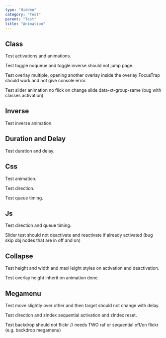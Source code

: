 ```yaml
---
type: "Hidden"
category: "Test"
parent: "Test"
title: "Animation"
---
```


## Class

Test activations and animations.

Test toggle noqueue and toggle inverse should not jump page.

Test overlay multiple, opening another overlay inside the overlay FocusTrap should work and not give console error.

Test slider animation no flick on change slide data-xt-group-same (bug with classes activation).

<demo>
  <demoinline src="demos/components/toggle/animation-queue">
  </demoinline>
  <demoinline src="demos/components/toggle/animation-noqueue">
  </demoinline>
  <demoinline src="demos/components/overlay/animation-queue">
  </demoinline>
  <demoinline src="demos/components/overlay/animation-noqueue">
  </demoinline>
  <demoinline src="demos/components/drop/animation-queue">
  </demoinline>
  <demoinline src="demos/components/drop/animation-noqueue">
  </demoinline>
  <demoinline src="demos/components/tooltip/animation-queue">
  </demoinline>
  <demoinline src="demos/components/tooltip/animation-noqueue">
  </demoinline>
  <demoinline src="demos/components/slider/animation">
  </demoinline>
  <demoinline src="demos/components/slider/animation-queue">
  </demoinline>
</demo>

## Inverse

Test inverse animation.

<demo>
  <demoinline src="demos/components/toggle/animation-inverse">
  </demoinline>
</demo>

## Duration and Delay

Test duration and delay.

<demo>
  <demoinline src="demos/components/toggle/animation-duration-delay">
  </demoinline>
</demo>

## Css

Test animation.

Test direction.

Test queue timing.

<demo>
  <demoinline src="demos/components/toggle/animation-css">
  </demoinline>
  <demoinline src="demos/components/overlay/animation-css">
  </demoinline>
  <demoinline src="demos/components/drop/animation-css">
  </demoinline>
  <demoinline src="demos/components/tooltip/animation-css">
  </demoinline>
  <demoinline src="demos/components/slider/animation-css">
  </demoinline>
</demo>

## Js

Test direction and queue timing.

Slider test should not deactivate and reactivate if already activated (bug skip obj nodes that are in off and on)

<demo>
  <demoinline src="demos/components/toggle/animation-js">
  </demoinline>
  <demoinline src="demos/components/overlay/animation-js">
  </demoinline>
  <demoinline src="demos/components/drop/animation-js">
  </demoinline>
  <demoinline src="demos/components/tooltip/animation-js">
  </demoinline>
  <demoinline src="demos/components/slider/animation-js">
  </demoinline>
</demo>

## Collapse

Test height and width and maxHeight styles on activation and deactivation.

Test overlay height inherit on animation done.

<demo>
  <demoinline src="demos/components/toggle/animation-collapse-initial">
  </demoinline>
  <demoinline src="demos/components/toggle/animation-collapse">
  </demoinline>
</demo>

## Megamenu

Test move slightly over other and then target should not change with delay.

Test direction and zIndex sequential activation and zIndex reset.

Test backdrop should not flickr // needs TWO raf or sequential off/on flickr (e.g. backdrop megamenu)

<demo>
  <div class="gatsby_demo_item" data-iframe="demos/themes/navigation/megamenu-v1">
  </div>
</demo>
